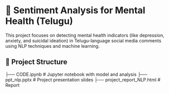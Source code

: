# 🧠 Sentiment Analysis for Mental Health (Telugu)

This project focuses on detecting mental health indicators (like depression, anxiety, and suicidal ideation) in Telugu-language social media comments using NLP techniques and machine learning.

## 📁 Project Structure

├── CODE.ipynb # Jupyter notebook with model and analysis
├── ppt_nlp.pptx # Project presentation slides
├── project_report_NLP.html # Report 
